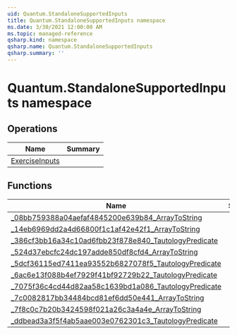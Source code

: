 ```yaml
---
uid: Quantum.StandaloneSupportedInputs
title: Quantum.StandaloneSupportedInputs namespace
ms.date: 3/30/2021 12:00:00 AM
ms.topic: managed-reference
qsharp.kind: namespace
qsharp.name: Quantum.StandaloneSupportedInputs
qsharp.summary: ''
---
```


# Quantum.StandaloneSupportedInputs namespace




<!-- summaries -->

## Operations

| Name | Summary |
|------|---------|
|[ExerciseInputs](xref:Quantum.StandaloneSupportedInputs.ExerciseInputs) | |

## Functions

| Name | Summary |
|------|---------|
|[_08bb759388a04aefaf4845200e639b84_ArrayToString](xref:Quantum.StandaloneSupportedInputs._08bb759388a04aefaf4845200e639b84_ArrayToString) | |
|[_14eb6969dd2a4d66800f1c1af42e42f1_ArrayToString](xref:Quantum.StandaloneSupportedInputs._14eb6969dd2a4d66800f1c1af42e42f1_ArrayToString) | |
|[_386cf3bb16a34c10ad6fbb23f878e840_TautologyPredicate](xref:Quantum.StandaloneSupportedInputs._386cf3bb16a34c10ad6fbb23f878e840_TautologyPredicate) | |
|[_524d37ebcfc24dc197adde850df8cfd4_ArrayToString](xref:Quantum.StandaloneSupportedInputs._524d37ebcfc24dc197adde850df8cfd4_ArrayToString) | |
|[_5dcf36115ed7411ea93552b6827078f5_TautologyPredicate](xref:Quantum.StandaloneSupportedInputs._5dcf36115ed7411ea93552b6827078f5_TautologyPredicate) | |
|[_6ac6e13f088b4ef7929f41bf92729b22_TautologyPredicate](xref:Quantum.StandaloneSupportedInputs._6ac6e13f088b4ef7929f41bf92729b22_TautologyPredicate) | |
|[_7075f36c4cd44d82aa58c1639bd1a086_TautologyPredicate](xref:Quantum.StandaloneSupportedInputs._7075f36c4cd44d82aa58c1639bd1a086_TautologyPredicate) | |
|[_7c0082817bb34484bcd81ef6dd50e441_ArrayToString](xref:Quantum.StandaloneSupportedInputs._7c0082817bb34484bcd81ef6dd50e441_ArrayToString) | |
|[_7f8c0c7b20b3424598f021a26c3a4a4e_ArrayToString](xref:Quantum.StandaloneSupportedInputs._7f8c0c7b20b3424598f021a26c3a4a4e_ArrayToString) | |
|[_ddbead3a3f5f4ab5aae003e0762301c3_TautologyPredicate](xref:Quantum.StandaloneSupportedInputs._ddbead3a3f5f4ab5aae003e0762301c3_TautologyPredicate) | |

<!-- /summaries -->
